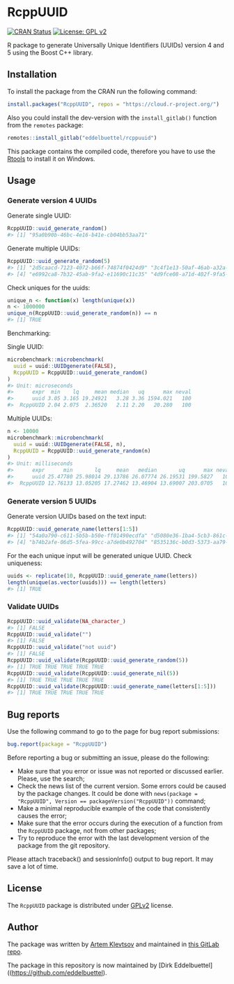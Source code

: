 
# RcppUUID

[![CRAN Status](http://www.r-pkg.org/badges/version/RcppUUID)](https://cran.r-project.org/package=RcppUUID)
[![License: GPL v2](https://img.shields.io/badge/License-GPL%20v2-blue.svg)](https://www.gnu.org/licenses/old-licenses/gpl-2.0.en.html)

R package to generate Universally Unique Identifiers (UUIDs) version 4
and 5 using the Boost C++ library.

## Installation

To install the package from the CRAN run the following command:

``` r
install.packages("RcppUUID", repos = "https://cloud.r-project.org/")
```

Also you could install the dev-version with the `install_gitlab()`
function from the `remotes` package:

``` r
remotes::install_gitlab("eddelbuettel/rcppuuid")
```

This package contains the compiled code, therefore you have to use the
[Rtools](https://cran.r-project.org/bin/windows/Rtools/) to install it
on Windows.

## Usage

### Generate version 4 UUIDs

Generate single UUID:

``` r
RcppUUID::uuid_generate_random()
#> [1] "95a0b90b-46bc-4e16-b41e-cb04bb53aa71"
```

Generate multiple UUIDs:

``` r
RcppUUID::uuid_generate_random(5)
#> [1] "2d5caacd-7123-4072-b66f-74874f0424d9" "3c4f1e13-50af-46ab-a32a-f17cb1842875" "b0c0075d-f1fb-476c-9d27-0dd07c63ddef"
#> [4] "e6992ca8-7b32-45ab-9fa2-e11690c11c35" "4d9fce08-a71d-402f-9fa5-9e38fa136abb"
```

Check uniques for the uuids:

``` r
unique_n <- function(x) length(unique(x))
n <- 1000000
unique_n(RcppUUID::uuid_generate_random(n)) == n
#> [1] TRUE
```

Benchmarking:

Single UUID:

``` r
microbenchmark::microbenchmark(
  uuid = uuid::UUIDgenerate(FALSE),
  RcppUUID = RcppUUID::uuid_generate_random()
)
#> Unit: microseconds
#>      expr  min    lq     mean median   uq      max neval
#>      uuid 3.05 3.165 19.24921   3.28 3.36 1594.021   100
#>  RcppUUID 2.04 2.075  2.36520   2.11 2.20   20.280   100
```

Multiple UUIDs:

``` r
n <- 10000
microbenchmark::microbenchmark(
  uuid = uuid::UUIDgenerate(FALSE, n),
  RcppUUID = RcppUUID::uuid_generate_random(n)
)
#> Unit: milliseconds
#>      expr      min       lq     mean   median       uq      max neval
#>      uuid 25.47780 25.98014 29.13786 26.07774 26.19531 199.5827   100
#>  RcppUUID 12.76133 13.05205 17.27462 13.46904 13.69007 203.0705   100
```

### Generate version 5 UUIDs

Generate version UUIDs based on the text input:

``` r
RcppUUID::uuid_generate_name(letters[1:5])
#> [1] "54a0a790-c611-5b5b-b50e-ff01490ecdfa" "d5080e36-1ba4-5cb3-861c-34b25868f7db" "33ed51b6-a330-5830-bda9-2bac09e15753"
#> [4] "b74b2afe-06d5-5fea-99cc-a7de0b492704" "8535136c-b0d3-5373-aa79-ab67d33a2a8e"
```

For the each unique input will be generated unique UUID. Check
uniqueness:

``` r
uuids <- replicate(10, RcppUUID::uuid_generate_name(letters))
length(unique(as.vector(uuids))) == length(letters)
#> [1] TRUE
```

### Validate UUIDs

``` r
RcppUUID::uuid_validate(NA_character_)
#> [1] FALSE
RcppUUID::uuid_validate("")
#> [1] FALSE
RcppUUID::uuid_validate("not uuid")
#> [1] FALSE
RcppUUID::uuid_validate(RcppUUID::uuid_generate_random(5))
#> [1] TRUE TRUE TRUE TRUE TRUE
RcppUUID::uuid_validate(RcppUUID::uuid_generate_nil(5))
#> [1] TRUE TRUE TRUE TRUE TRUE
RcppUUID::uuid_validate(RcppUUID::uuid_generate_name(letters[1:5]))
#> [1] TRUE TRUE TRUE TRUE TRUE
```

## Bug reports

Use the following command to go to the page for bug report submissions:

``` r
bug.report(package = "RcppUUID")
```

Before reporting a bug or submitting an issue, please do the following:

-   Make sure that you error or issue was not reported or discussed
    earlier. Please, use the search;
-   Check the news list of the current version. Some errors could be
    caused by the package changes. It could be done with
    `news(package = "RcppUUID", Version == packageVersion("RcppUUID"))`
    command;
-   Make a minimal reproducible example of the code that consistently
    causes the error;
-   Make sure that the error occurs during the execution of a function
    from the `RcppUUID` package, not from other packages;
-   Try to reproduce the error with the last development version of the
    package from the git repository.

Please attach traceback() and sessionInfo() output to bug report. It may
save a lot of time.

## License

The `RcppUUID` package is distributed under
[GPLv2](http://www.gnu.org/licenses/gpl-2.0.html) license.

## Author

The package was written by [Artem Klevtsov](https://github.com/artemklevtsov)
and maintained in [this GitLab
repo](https://gitlab.com/artemklevtsov/rcppuuid).

The package in this repository is now maintained by [Dirk
Eddelbuettel]((https://github.com/eddelbuettel).
